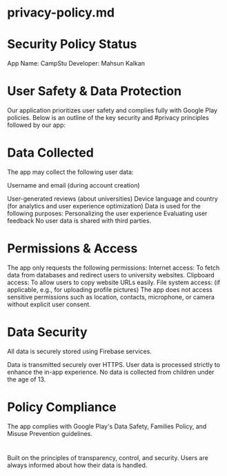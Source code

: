 # privacy-policy.md

# Security Policy Status

App Name: CampStu
Developer: Mahsun Kalkan

# User Safety & Data Protection
 Our application prioritizes user safety and complies fully with Google Play policies. Below is an outline of the key security and #privacy principles followed by our app:

#  Data Collected
 The app may collect the following user data:

Username and email (during account creation)

User-generated reviews (about universities)
Device language and country (for analytics and user experience optimization)
Data is used for the following purposes:
Personalizing the user experience
Evaluating user feedback
No user data is shared with third parties.

#  Permissions & Access
The app only requests the following permissions:
Internet access: To fetch data from databases and redirect users to university websites.
Clipboard access: To allow users to copy website URLs easily.
File system access: (if applicable, e.g., for uploading profile pictures)
The app does not access sensitive permissions such as location, contacts, microphone, or camera without explicit user consent.

#  Data Security
All data is securely stored using Firebase services.

Data is transmitted securely over HTTPS.
User data is processed strictly to enhance the in-app experience.
No data is collected from children under the age of 13.

#  Policy Compliance
The app complies with Google Play's Data Safety, Families Policy, and Misuse Prevention guidelines.
#
Built on the principles of transparency, control, and security.
Users are always informed about how their data is handled.

